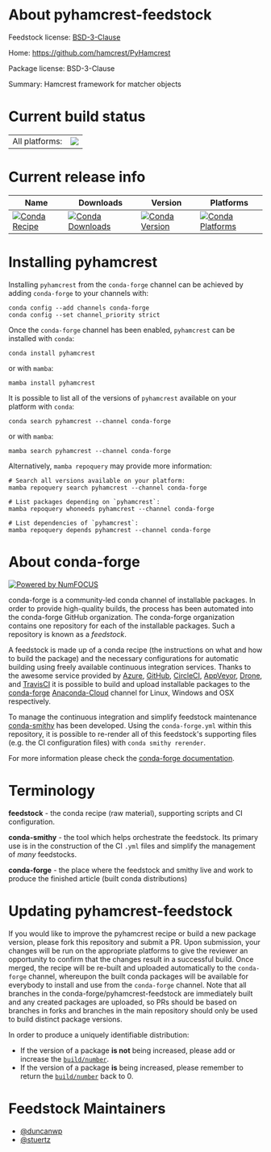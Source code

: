 About pyhamcrest-feedstock
==========================

Feedstock license: [BSD-3-Clause](https://github.com/conda-forge/pyhamcrest-feedstock/blob/main/LICENSE.txt)

Home: https://github.com/hamcrest/PyHamcrest

Package license: BSD-3-Clause

Summary: Hamcrest framework for matcher objects

Current build status
====================


<table><tr><td>All platforms:</td>
    <td>
      <a href="https://dev.azure.com/conda-forge/feedstock-builds/_build/latest?definitionId=5106&branchName=main">
        <img src="https://dev.azure.com/conda-forge/feedstock-builds/_apis/build/status/pyhamcrest-feedstock?branchName=main">
      </a>
    </td>
  </tr>
</table>

Current release info
====================

| Name | Downloads | Version | Platforms |
| --- | --- | --- | --- |
| [![Conda Recipe](https://img.shields.io/badge/recipe-pyhamcrest-green.svg)](https://anaconda.org/conda-forge/pyhamcrest) | [![Conda Downloads](https://img.shields.io/conda/dn/conda-forge/pyhamcrest.svg)](https://anaconda.org/conda-forge/pyhamcrest) | [![Conda Version](https://img.shields.io/conda/vn/conda-forge/pyhamcrest.svg)](https://anaconda.org/conda-forge/pyhamcrest) | [![Conda Platforms](https://img.shields.io/conda/pn/conda-forge/pyhamcrest.svg)](https://anaconda.org/conda-forge/pyhamcrest) |

Installing pyhamcrest
=====================

Installing `pyhamcrest` from the `conda-forge` channel can be achieved by adding `conda-forge` to your channels with:

```
conda config --add channels conda-forge
conda config --set channel_priority strict
```

Once the `conda-forge` channel has been enabled, `pyhamcrest` can be installed with `conda`:

```
conda install pyhamcrest
```

or with `mamba`:

```
mamba install pyhamcrest
```

It is possible to list all of the versions of `pyhamcrest` available on your platform with `conda`:

```
conda search pyhamcrest --channel conda-forge
```

or with `mamba`:

```
mamba search pyhamcrest --channel conda-forge
```

Alternatively, `mamba repoquery` may provide more information:

```
# Search all versions available on your platform:
mamba repoquery search pyhamcrest --channel conda-forge

# List packages depending on `pyhamcrest`:
mamba repoquery whoneeds pyhamcrest --channel conda-forge

# List dependencies of `pyhamcrest`:
mamba repoquery depends pyhamcrest --channel conda-forge
```


About conda-forge
=================

[![Powered by
NumFOCUS](https://img.shields.io/badge/powered%20by-NumFOCUS-orange.svg?style=flat&colorA=E1523D&colorB=007D8A)](https://numfocus.org)

conda-forge is a community-led conda channel of installable packages.
In order to provide high-quality builds, the process has been automated into the
conda-forge GitHub organization. The conda-forge organization contains one repository
for each of the installable packages. Such a repository is known as a *feedstock*.

A feedstock is made up of a conda recipe (the instructions on what and how to build
the package) and the necessary configurations for automatic building using freely
available continuous integration services. Thanks to the awesome service provided by
[Azure](https://azure.microsoft.com/en-us/services/devops/), [GitHub](https://github.com/),
[CircleCI](https://circleci.com/), [AppVeyor](https://www.appveyor.com/),
[Drone](https://cloud.drone.io/welcome), and [TravisCI](https://travis-ci.com/)
it is possible to build and upload installable packages to the
[conda-forge](https://anaconda.org/conda-forge) [Anaconda-Cloud](https://anaconda.org/)
channel for Linux, Windows and OSX respectively.

To manage the continuous integration and simplify feedstock maintenance
[conda-smithy](https://github.com/conda-forge/conda-smithy) has been developed.
Using the ``conda-forge.yml`` within this repository, it is possible to re-render all of
this feedstock's supporting files (e.g. the CI configuration files) with ``conda smithy rerender``.

For more information please check the [conda-forge documentation](https://conda-forge.org/docs/).

Terminology
===========

**feedstock** - the conda recipe (raw material), supporting scripts and CI configuration.

**conda-smithy** - the tool which helps orchestrate the feedstock.
                   Its primary use is in the construction of the CI ``.yml`` files
                   and simplify the management of *many* feedstocks.

**conda-forge** - the place where the feedstock and smithy live and work to
                  produce the finished article (built conda distributions)


Updating pyhamcrest-feedstock
=============================

If you would like to improve the pyhamcrest recipe or build a new
package version, please fork this repository and submit a PR. Upon submission,
your changes will be run on the appropriate platforms to give the reviewer an
opportunity to confirm that the changes result in a successful build. Once
merged, the recipe will be re-built and uploaded automatically to the
`conda-forge` channel, whereupon the built conda packages will be available for
everybody to install and use from the `conda-forge` channel.
Note that all branches in the conda-forge/pyhamcrest-feedstock are
immediately built and any created packages are uploaded, so PRs should be based
on branches in forks and branches in the main repository should only be used to
build distinct package versions.

In order to produce a uniquely identifiable distribution:
 * If the version of a package **is not** being increased, please add or increase
   the [``build/number``](https://docs.conda.io/projects/conda-build/en/latest/resources/define-metadata.html#build-number-and-string).
 * If the version of a package **is** being increased, please remember to return
   the [``build/number``](https://docs.conda.io/projects/conda-build/en/latest/resources/define-metadata.html#build-number-and-string)
   back to 0.

Feedstock Maintainers
=====================

* [@duncanwp](https://github.com/duncanwp/)
* [@stuertz](https://github.com/stuertz/)

